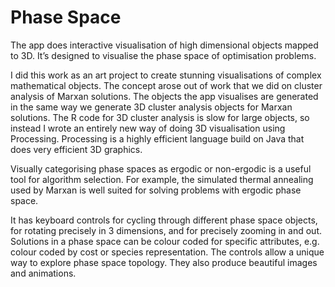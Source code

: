 # Phase Space

The app does interactive visualisation of high dimensional objects mapped to 3D. It’s designed to visualise the phase space of optimisation problems.

I did this work as an art project to create stunning visualisations of complex mathematical objects. The concept arose out of work that we did on cluster analysis of Marxan solutions. The objects the app visualises are generated in the same way we generate 3D cluster analysis objects for Marxan solutions. The R code for 3D cluster analysis is slow for large objects, so instead I wrote an entirely new way of doing 3D visualisation using Processing. Processing is a highly efficient language build on Java that does very efficient 3D graphics.

Visually categorising phase spaces as ergodic or non-ergodic is a useful tool for algorithm selection. For example, the simulated thermal annealing used by Marxan is well suited for solving problems with ergodic phase space.

It has keyboard controls for cycling through different phase space objects, for rotating precisely in 3 dimensions, and for precisely zooming in and out. Solutions in a phase space can be colour coded for specific attributes, e.g. colour coded by cost or species representation. The controls allow a unique way to explore phase space topology. They also produce beautiful images and animations.

